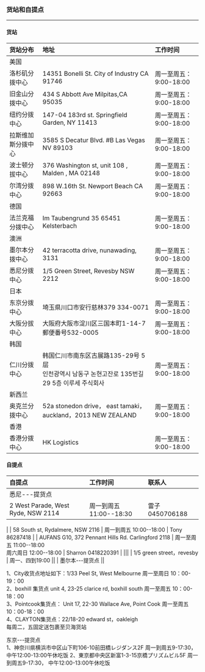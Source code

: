 ### 货站和自提点

---

#### 货站

| 货站分布 | 地址 | 工作时间 |
| :--- | :--- | :--- |
| 美国 |  |  |
| 洛杉矶分拨中心 |    14351 Bonelli St. City of Industry CA 91746    | 周一至周五：9:00-18:00   |
| 旧金山分拨中心  |   434 S Abbott Ave Milpitas,CA 95035  |  周一至周五：9:00-18:00  |
| 纽约分拨中心 |   147-04 183rd st. Springfield Garden, NY 11413   |  周一至周五：9:00-18:00  |
| 拉斯维加斯分拨中心  |  3585 S Decatur Blvd. \#B Las Vegas NV 89103  |  周一至周五：9:00-18:00  |
| 波士顿分拔中心 |   376 Washington st, unit 108 , Malden , MA 02148  |  周一至周五：9:00-18:00 | 
| 尔湾分拨中心 |   898 W.16th St. Newport Beach CA 92663    | 周一至周五：9:00-18:00 |
| 德国  | | |
| 法兰克福分拨中心 |   Im Taubengrund 35 65451 Kelsterbach |   周一至周五：9:00-18:00 |
| 澳洲 ||| 
| 墨尔本分拨中心 |   42 terracotta drive, nunawading, 3131 |   周一至周五：9:00-18:00  |
| 悉尼分拨中心 |   1/5 Green Street, Revesby NSW 2212  |  周一至周五：9:00-18:00|
|日本  |||
| 东京分拨中心 |   埼玉県川口市安行慈林379 334-0071 |   周一至周五：9:00-18:00  |
| 大阪分拔中心  |  大阪府大阪市淀川区三国本町1-14-7 郵便番号532-0005  |  周一至周五：9:00-18:00|
|韩国  |||
| 仁川分拨中心 |   韩国仁川市南东区古展路135-29号 5层 <br> 인천광역시 남동구 논현고잔로 135번길 29 5층 이루세 주식회사 |   周一至周五：9:00-18:00  |     
| 新西兰  |||
| 奥克兰分拨中心  |  52a stonedon drive， east tamaki，auckland，2013 NEW ZEALAND  |  周一至周五：9:00-18:00|
| 香港  |||
| 香港分拨中心  |  HK Logistics |   周一至周五：9:00-18:00|

#### 自提点

| 自提点 | 工作时间 | 联系人 |
| :--- | :--- | :--- |
| 悉尼---提货点	| ||
| 2 West Parade, West Ryde, NSW 2114 |	周一到周五 11:00--18:30 | 雷子  0450706188|
| 58 South st, Rydalmere, NSW 2116 | 周一到周五 10:00--18:00	| Tony  86287418  |
| AUFANS G10, 372 Pennant Hills Rd. Carlingford 2118 | 周一至周五 11:00--18:00 <br/> 周六周日 12:00--18:00  | Sharron  0418220391 | 
|||
| 1/5 green street，revesby	| 周一、四到19:00	 || 		| 墨尔本---提货点	 ||
1、City收货点地址如下：1/33 Peel St, West Melbourne	周一至周日 10：00-19：00	2、boxhill 集货点 unit 4, 23-25 clarice rd, boxhill south	周一至周五 10：00-18：00 	3、Pointcook集货点： Unit 17, 22-30 Wallace Ave, Point Cook	周一至周五 10：00-18：00	4、CLAYTON集货点：22/18-20 edward st，oakleigh 		每周二，五固定送包裹至贝海货站				东京---提货点		1、神奈川県横浜市中区山下町106-10前田橋レジダンス2F	周一到周五9-17:30， 中午12:00-13:00午休吃饭	2、東京都中央区新富1-3-15京橋プリズムビル5F	周一到周五9-17:30， 中午12:00-13:00午休吃饭	


